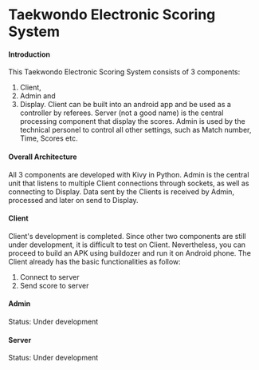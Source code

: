# Taekwondo Electronic Scoring System

<h4>Introduction</h4>

This Taekwondo Electronic Scoring System consists of 3 components: 
1. Client, 
2. Admin and
3. Display. 
Client can be built into an android app and be used as a controller by referees. Server (not a good name) is the central processing component that display the scores. Admin is used by the technical personel to control all other settings, such as Match number, Time, Scores etc.


<h4>Overall Architecture</h4>
All 3 components are developed with Kivy in Python. Admin is the central unit that listens to multiple Client connections through sockets, as well as connecting to Display. Data sent by the Clients is received by Admin, processed and later on send to Display.

<h4>Client</h4>

Client's development is completed. Since other two components are still under development, it is difficult to test on Client. 
Nevertheless, you can proceed to build an APK using buildozer and run it on Android phone. The Client already has the basic functionalities as follow:
<ol>
  <li>Connect to server</li>
  <li>Send score to server</li>
</ol>

<h4>Admin</h4>
Status: Under development

<h4>Server</h4>
Status: Under development
